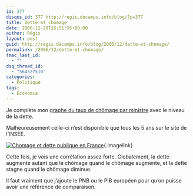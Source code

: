 ```yaml
---
id: 377
disqus_id: 377 http://regis.decamps.info/blog/?p=377
title: Dette et chômage
date: 2006-12-20T15:51:55+00:00
author: Régis
layout: post
guid: http://regis.decamps.info/blog/2006/12/dette-et-chomage/
permalink: /2006/12/dette-et-chomage/
tmac_last_id:
  - ""
dsq_thread_id:
  - "564527510"
categories:
  - Politique
tags:
  - Économie
---
```

Je complète mon [graphe du taux de chômage par ministre](http://regis.decamps.info/blog/2006/12/le-gouvernement-est-il-responsable-du-chomage/) avec le niveau de la dette.

Malheureusement celle-ci n’est disponible que tous les 5 ans sur le site de l’INSEE.

[<img id="image376" src="http://regis.decamps.info/blog/wp-content/uploads/2006/12/capture15_chomage+dette.thumbnail.png" alt="Chomage et dette publique en France" />](http://regis.decamps.info/blog/wp-content/uploads/2006/12/capture15_chomage+dette.png "Chomage et dette publique en France"){.imagelink}

Cette fois, je vois une corrélation assez forte. Globalement, la dette augmente autant que le chômage quand le chômage augmente, et la dette stagne quand le chômage diminue.

Il faut vraiment que j’ajoute le PNB ou le PIB européen pour qu’on puisse avoir une référence de comparaison.
